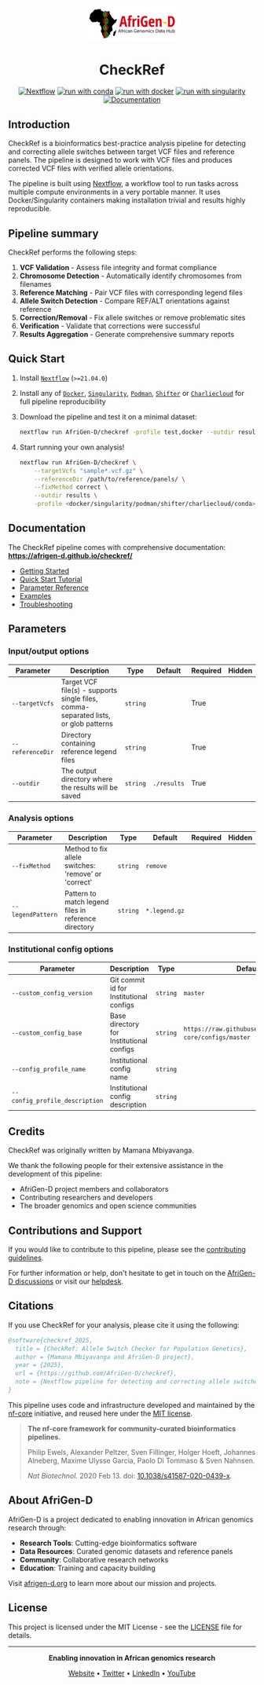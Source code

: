 <div align="center">
  <img src="https://raw.githubusercontent.com/AfriGen-D/afrigen-d-templates/main/assets/afrigen-d-logo.png" alt="AfriGen-D Logo" width="200" />
  <h1>CheckRef</h1>
</div>

<div align="center">

[![Nextflow](https://img.shields.io/badge/nextflow%20DSL2-%E2%89%A521.04.0-23aa62.svg)](https://www.nextflow.io/)
[![run with conda](http://img.shields.io/badge/run%20with-conda-3EB049?labelColor=000000&logo=anaconda)](https://docs.conda.io/en/latest/)
[![run with docker](https://img.shields.io/badge/run%20with-docker-0db7ed?labelColor=000000&logo=docker)](https://www.docker.com/)
[![run with singularity](https://img.shields.io/badge/run%20with-singularity-1d355c.svg?labelColor=000000)](https://sylabs.io/docs/)
[![Documentation](https://img.shields.io/badge/docs-checkref-blue)](https://afrigen-d.github.io/checkref/)

</div>

## Introduction

CheckRef is a bioinformatics best-practice analysis pipeline for detecting and correcting allele switches between target VCF files and reference panels. The pipeline is designed to work with VCF files and produces corrected VCF files with verified allele orientations.

The pipeline is built using [Nextflow](https://www.nextflow.io), a workflow tool to run tasks across multiple compute environments in a very portable manner. It uses Docker/Singularity containers making installation trivial and results highly reproducible.

## Pipeline summary

CheckRef performs the following steps:

1. **VCF Validation** - Assess file integrity and format compliance
2. **Chromosome Detection** - Automatically identify chromosomes from filenames
3. **Reference Matching** - Pair VCF files with corresponding legend files
4. **Allele Switch Detection** - Compare REF/ALT orientations against reference
5. **Correction/Removal** - Fix allele switches or remove problematic sites
6. **Verification** - Validate that corrections were successful
7. **Results Aggregation** - Generate comprehensive summary reports

## Quick Start

1. Install [`Nextflow`](https://www.nextflow.io/docs/latest/getstarted.html#installation) (`>=21.04.0`)

2. Install any of [`Docker`](https://docs.docker.com/engine/installation/), [`Singularity`](https://www.sylabs.io/guides/3.0/user-guide/), [`Podman`](https://podman.io/), [`Shifter`](https://nersc.gitlab.io/development/shifter/how-to-use/) or [`Charliecloud`](https://hpc.github.io/charliecloud/) for full pipeline reproducibility

3. Download the pipeline and test it on a minimal dataset:

   ```bash
   nextflow run AfriGen-D/checkref -profile test,docker --outdir results
   ```

4. Start running your own analysis!

   ```bash
   nextflow run AfriGen-D/checkref \
       --targetVcfs "sample*.vcf.gz" \
       --referenceDir /path/to/reference/panels/ \
       --fixMethod correct \
       --outdir results \
       -profile <docker/singularity/podman/shifter/charliecloud/conda>
   ```

## Documentation

The CheckRef pipeline comes with comprehensive documentation: **https://afrigen-d.github.io/checkref/**

- [Getting Started](https://afrigen-d.github.io/checkref/guide/getting-started)
- [Quick Start Tutorial](https://afrigen-d.github.io/checkref/guide/quick-start)
- [Parameter Reference](https://afrigen-d.github.io/checkref/api/parameters)
- [Examples](https://afrigen-d.github.io/checkref/examples/)
- [Troubleshooting](https://afrigen-d.github.io/checkref/guide/troubleshooting)

## Parameters

### Input/output options

| Parameter | Description | Type | Default | Required | Hidden |
|-----------|-----------|------|---------|----------|--------|
| `--targetVcfs` | Target VCF file(s) - supports single files, comma-separated lists, or glob patterns | `string` | | True | |
| `--referenceDir` | Directory containing reference legend files | `string` | | True | |
| `--outdir` | The output directory where the results will be saved | `string` | `./results` | True | |

### Analysis options

| Parameter | Description | Type | Default | Required | Hidden |
|-----------|-----------|------|---------|----------|--------|
| `--fixMethod` | Method to fix allele switches: 'remove' or 'correct' | `string` | `remove` | | |
| `--legendPattern` | Pattern to match legend files in reference directory | `string` | `*.legend.gz` | | |

### Institutional config options

| Parameter | Description | Type | Default | Required | Hidden |
|-----------|-----------|------|---------|----------|--------|
| `--custom_config_version` | Git commit id for Institutional configs | `string` | `master` | | True |
| `--custom_config_base` | Base directory for Institutional configs | `string` | `https://raw.githubusercontent.com/nf-core/configs/master` | | True |
| `--config_profile_name` | Institutional config name | `string` | | | True |
| `--config_profile_description` | Institutional config description | `string` | | | True |

## Credits

CheckRef was originally written by Mamana Mbiyavanga.

We thank the following people for their extensive assistance in the development of this pipeline:

- AfriGen-D project members and collaborators
- Contributing researchers and developers
- The broader genomics and open science communities

## Contributions and Support

If you would like to contribute to this pipeline, please see the [contributing guidelines](.github/CONTRIBUTING.md).

For further information or help, don't hesitate to get in touch on the [AfriGen-D discussions](https://github.com/orgs/AfriGen-D/discussions) or visit our [helpdesk](https://helpdesk.afrigen-d.org).

## Citations

If you use CheckRef for your analysis, please cite it using the following:

```bibtex
@software{checkref_2025,
  title = {CheckRef: Allele Switch Checker for Population Genetics},
  author = {Mamana Mbiyavanga and AfriGen-D project},
  year = {2025},
  url = {https://github.com/AfriGen-D/checkref},
  note = {Nextflow pipeline for detecting and correcting allele switches}
}
```

This pipeline uses code and infrastructure developed and maintained by the [nf-core](https://nf-co.re) initiative, and reused here under the [MIT license](https://github.com/nf-core/tools/blob/master/LICENSE).

> **The nf-core framework for community-curated bioinformatics pipelines.**
>
> Philip Ewels, Alexander Peltzer, Sven Fillinger, Holger Hoeft, Johannes Alneberg, Maxime Ulysse Garcia, Paolo Di Tommaso & Sven Nahnsen.
>
> _Nat Biotechnol._ 2020 Feb 13. doi: [10.1038/s41587-020-0439-x](https://dx.doi.org/10.1038/s41587-020-0439-x).

## About AfriGen-D

AfriGen-D is a project dedicated to enabling innovation in African genomics research through:

- **Research Tools**: Cutting-edge bioinformatics software
- **Data Resources**: Curated genomic datasets and reference panels
- **Community**: Collaborative research networks
- **Education**: Training and capacity building

Visit [afrigen-d.org](https://afrigen-d.org) to learn more about our mission and projects.

## License

This project is licensed under the MIT License - see the [LICENSE](LICENSE) file for details.

---

<div align="center">
  <p><strong>Enabling innovation in African genomics research</strong></p>
  <p>
    <a href="https://afrigen-d.org">Website</a> •
    <a href="https://twitter.com/AfriGenD">Twitter</a> •
    <a href="https://linkedin.com/company/afrigen-d">LinkedIn</a> •
    <a href="https://youtube.com/@afrigen-d">YouTube</a>
  </p>
</div>